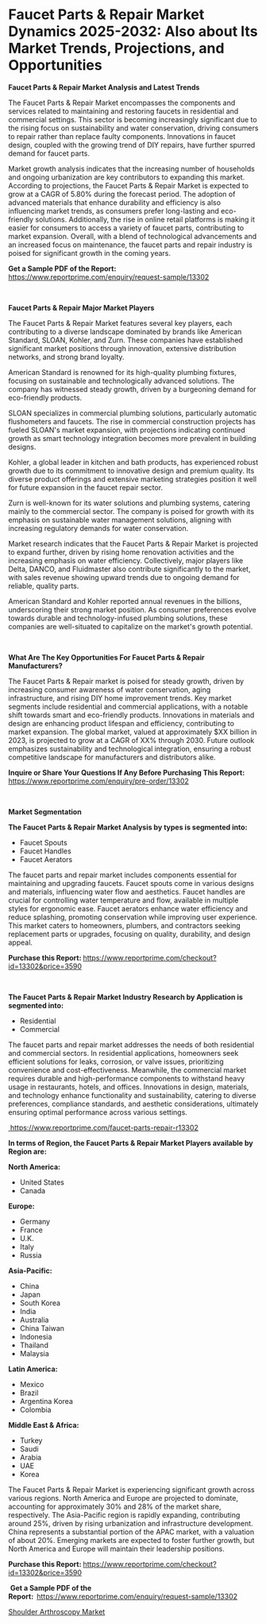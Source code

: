<p><h1>Faucet Parts & Repair Market Dynamics 2025-2032: Also about Its Market Trends, Projections, and Opportunities</h1></p><p><strong>Faucet Parts & Repair Market Analysis and Latest Trends</strong></p>
<p><p>The Faucet Parts & Repair Market encompasses the components and services related to maintaining and restoring faucets in residential and commercial settings. This sector is becoming increasingly significant due to the rising focus on sustainability and water conservation, driving consumers to repair rather than replace faulty components. Innovations in faucet design, coupled with the growing trend of DIY repairs, have further spurred demand for faucet parts.</p><p>Market growth analysis indicates that the increasing number of households and ongoing urbanization are key contributors to expanding this market. According to projections, the Faucet Parts & Repair Market is expected to grow at a CAGR of 5.80% during the forecast period. The adoption of advanced materials that enhance durability and efficiency is also influencing market trends, as consumers prefer long-lasting and eco-friendly solutions. Additionally, the rise in online retail platforms is making it easier for consumers to access a variety of faucet parts, contributing to market expansion. Overall, with a blend of technological advancements and an increased focus on maintenance, the faucet parts and repair industry is poised for significant growth in the coming years.</p></p>
<p><strong>Get a Sample PDF of the Report:&nbsp;</strong> <a href="https://www.reportprime.com/enquiry/request-sample/13302?utm_campaign=3046&utm_medium=2&utm_source=Github&utm_content=ia&utm_term=20032025&utm_id=faucet-parts-repair">https://www.reportprime.com/enquiry/request-sample/13302</a></p>
<p>&nbsp;</p>
<p><strong>Faucet Parts & Repair Major Market Players</strong></p>
<p><p>The Faucet Parts & Repair Market features several key players, each contributing to a diverse landscape dominated by brands like American Standard, SLOAN, Kohler, and Zurn. These companies have established significant market positions through innovation, extensive distribution networks, and strong brand loyalty.</p><p>American Standard is renowned for its high-quality plumbing fixtures, focusing on sustainable and technologically advanced solutions. The company has witnessed steady growth, driven by a burgeoning demand for eco-friendly products.</p><p>SLOAN specializes in commercial plumbing solutions, particularly automatic flushometers and faucets. The rise in commercial construction projects has fueled SLOAN's market expansion, with projections indicating continued growth as smart technology integration becomes more prevalent in building designs.</p><p>Kohler, a global leader in kitchen and bath products, has experienced robust growth due to its commitment to innovative design and premium quality. Its diverse product offerings and extensive marketing strategies position it well for future expansion in the faucet repair sector.</p><p>Zurn is well-known for its water solutions and plumbing systems, catering mainly to the commercial sector. The company is poised for growth with its emphasis on sustainable water management solutions, aligning with increasing regulatory demands for water conservation.</p><p>Market research indicates that the Faucet Parts & Repair Market is projected to expand further, driven by rising home renovation activities and the increasing emphasis on water efficiency. Collectively, major players like Delta, DANCO, and Fluidmaster also contribute significantly to the market, with sales revenue showing upward trends due to ongoing demand for reliable, quality parts.</p><p>American Standard and Kohler reported annual revenues in the billions, underscoring their strong market position. As consumer preferences evolve towards durable and technology-infused plumbing solutions, these companies are well-situated to capitalize on the market's growth potential.</p></p>
<p>&nbsp;</p>
<p><strong>What Are The Key Opportunities For Faucet Parts & Repair Manufacturers?</strong></p>
<p><p>The Faucet Parts & Repair market is poised for steady growth, driven by increasing consumer awareness of water conservation, aging infrastructure, and rising DIY home improvement trends. Key market segments include residential and commercial applications, with a notable shift towards smart and eco-friendly products. Innovations in materials and design are enhancing product lifespan and efficiency, contributing to market expansion. The global market, valued at approximately $XX billion in 2023, is projected to grow at a CAGR of XX% through 2030. Future outlook emphasizes sustainability and technological integration, ensuring a robust competitive landscape for manufacturers and distributors alike.</p></p>
<p><strong>Inquire or Share Your Questions If Any Before Purchasing This Report:</strong> <a href="https://www.reportprime.com/enquiry/pre-order/13302?utm_campaign=3046&utm_medium=2&utm_source=Github&utm_content=ia&utm_term=20032025&utm_id=faucet-parts-repair">https://www.reportprime.com/enquiry/pre-order/13302</a></p>
<p>&nbsp;</p>
<p><strong>Market Segmentation</strong></p>
<p><strong>The Faucet Parts & Repair Market Analysis by types is segmented into:</strong></p>
<p><ul><li>Faucet Spouts</li><li>Faucet Handles</li><li>Faucet Aerators</li></ul></p>
<p><p>The faucet parts and repair market includes components essential for maintaining and upgrading faucets. Faucet spouts come in various designs and materials, influencing water flow and aesthetics. Faucet handles are crucial for controlling water temperature and flow, available in multiple styles for ergonomic ease. Faucet aerators enhance water efficiency and reduce splashing, promoting conservation while improving user experience. This market caters to homeowners, plumbers, and contractors seeking replacement parts or upgrades, focusing on quality, durability, and design appeal.</p></p>
<p><strong>Purchase this Report:&nbsp;</strong><a href="https://www.reportprime.com/checkout?id=13302&price=3590&utm_campaign=3046&utm_medium=2&utm_source=Github&utm_content=ia&utm_term=20032025&utm_id=faucet-parts-repair">https://www.reportprime.com/checkout?id=13302&price=3590</a></p>
<p>&nbsp;</p>
<p><strong>The Faucet Parts & Repair Market Industry Research by Application is segmented into:</strong></p>
<p><ul><li>Residential</li><li>Commercial</li></ul></p>
<p><p>The faucet parts and repair market addresses the needs of both residential and commercial sectors. In residential applications, homeowners seek efficient solutions for leaks, corrosion, or valve issues, prioritizing convenience and cost-effectiveness. Meanwhile, the commercial market requires durable and high-performance components to withstand heavy usage in restaurants, hotels, and offices. Innovations in design, materials, and technology enhance functionality and sustainability, catering to diverse preferences, compliance standards, and aesthetic considerations, ultimately ensuring optimal performance across various settings.</p></p>
<p><a href="https://www.reportprime.com/faucet-parts-repair-r13302?utm_campaign=3046&utm_medium=2&utm_source=Github&utm_content=ia&utm_term=20032025&utm_id=faucet-parts-repair">&nbsp;https://www.reportprime.com/faucet-parts-repair-r13302</a></p>
<p><strong>In terms of Region, the Faucet Parts & Repair Market Players available by Region are:</strong></p>
<p>
    <p> <strong> North America: </strong>
        <ul>
            <li>United States</li>
            <li>Canada</li>
        </ul>
        </p> 
    <p> <strong> Europe: </strong>
        <ul>
            <li>Germany</li>
            <li>France</li>
            <li>U.K.</li>
            <li>Italy</li>
            <li>Russia</li>
        </ul>
        </p> 
    <p> <strong> Asia-Pacific: </strong>
        <ul>
            <li>China</li>
            <li>Japan</li>
            <li>South Korea</li>
            <li>India</li>
            <li>Australia</li>
            <li>China Taiwan</li>
            <li>Indonesia</li>
            <li>Thailand</li>
            <li>Malaysia</li>
        </ul>
        </p> 
    <p> <strong> Latin America: </strong>
        <ul>
            <li>Mexico</li>
            <li>Brazil</li>
            <li>Argentina Korea</li>
            <li>Colombia</li>
        </ul>
        </p> 
    <p> <strong> Middle East & Africa: </strong>
        <ul>
            <li>Turkey</li>
            <li>Saudi</li>
            <li>Arabia</li>
            <li>UAE</li>
            <li>Korea</li>
        </ul>
    </p>
    </p>
<p><p>The Faucet Parts & Repair Market is experiencing significant growth across various regions. North America and Europe are projected to dominate, accounting for approximately 30% and 28% of the market share, respectively. The Asia-Pacific region is rapidly expanding, contributing around 25%, driven by rising urbanization and infrastructure development. China represents a substantial portion of the APAC market, with a valuation of about 20%. Emerging markets are expected to foster further growth, but North America and Europe will maintain their leadership positions.</p></p>
<p><strong>Purchase this Report: </strong><a href="https://www.reportprime.com/checkout?id=13302&price=3590&utm_campaign=3046&utm_medium=2&utm_source=Github&utm_content=ia&utm_term=20032025&utm_id=faucet-parts-repair">https://www.reportprime.com/checkout?id=13302&price=3590</a></p>
<p>&nbsp;<strong>Get a Sample PDF of the Report:&nbsp;&nbsp;</strong><a href="https://www.reportprime.com/enquiry/request-sample/13302?utm_campaign=3046&utm_medium=2&utm_source=Github&utm_content=ia&utm_term=20032025&utm_id=faucet-parts-repair">https://www.reportprime.com/enquiry/request-sample/13302</a></p>
<p><strong></strong></p>
<p><p><a href="https://github.com/momossidram/Market-Research-Report-List-1/blob/main/shoulder-arthroscopy-market.md?utm_campaign=3046&utm_medium=2&utm_source=Github&utm_content=ia&utm_term=20032025&utm_id=faucet-parts-repair">Shoulder Arthroscopy Market</a></p></p>